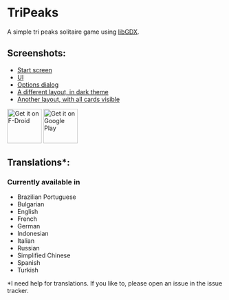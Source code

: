 # TriPeaks

A simple tri peaks solitaire game using [libGDX](https://libgdx.com/).

## Screenshots:

* [Start screen](fastlane/metadata/android/en-US/images/phoneScreenshots/1.png)
* [UI](fastlane/metadata/android/en-US/images/phoneScreenshots/2.png)
* [Options dialog](fastlane/metadata/android/en-US/images/phoneScreenshots/3.png)
* [A different layout, in dark theme](fastlane/metadata/android/en-US/images/phoneScreenshots/4.png)
* [Another layout, with all cards visible](fastlane/metadata/android/en-US/images/phoneScreenshots/5.png)


[<img src="https://fdroid.gitlab.io/artwork/badge/get-it-on.png" alt="Get it on F-Droid" height="80">](https://f-droid.org/packages/ogz.tripeaks)
[<img src="https://play.google.com/intl/en_us/badges/static/images/badges/en_badge_web_generic.png" alt="Get it on Google Play" height="80">](https://play.google.com/store/apps/details?id=ogz.tripeaks&pcampaignid=pcampaignidMKT-Other-global-all-co-prtnr-py-PartBadge-Mar2515-1)

## Translations*:

### Currently available in
* Brazilian Portuguese
* Bulgarian
* English
* French
* German
* Indonesian
* Italian  
* Russian
* Simplified Chinese
* Spanish
* Turkish

*I need help for translations. If you like to, please open an issue in the issue tracker.
